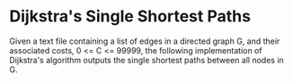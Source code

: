 # Dijkstra's Single Shortest Paths
Given a text file containing a list of edges in a directed graph G, and their associated costs, 0 <= C <= 99999, the following implementation of Dijkstra's algorithm outputs the single shortest paths between all nodes in G. 

